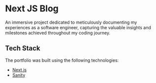 # Next JS Blog

An immersive project dedicated to meticulously documenting my experiences as a software engineer, capturing the valuable insights and milestones achieved throughout my coding journey.

## Tech Stack

The portfolio was built using the following technologies:

- [Next.js](https://nextjs.org/)
- [Sanity](https://www.sanity.io/)
